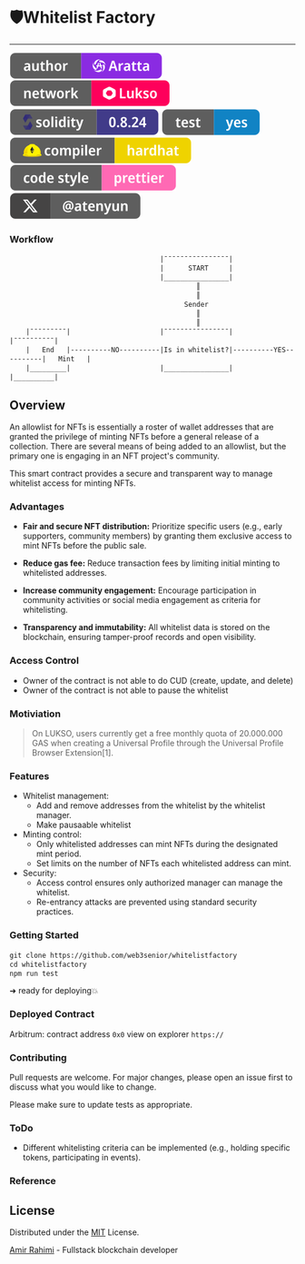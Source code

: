 # 🛡️Whitelist Factory

---

![Author Badge](assets/badge-author.svg "Aratta")
<a href="//lukso.network">![Lukso Badge](assets/badge-lukso.svg "Lukso")</a>
![Solidity Badge](assets/badge-solidity.svg "Solidity")
<a href="/test">![Test Badge](assets/badge-test.svg "Test")</a>
![HardHat Badge](assets/badge-hardhat.svg "HardHat")
![Prettier Badge](assets/badge-prettier.svg "HardHat")
<a href="//twitter.com/atenyun">![X Badge](assets/badge-x.svg "HardHat")</a>

### Workflow

```
                                     |¯¯¯¯¯¯¯¯¯¯¯¯¯¯¯¯|
                                     |      START     |
                                     |________________|
                                              ║
                                              ║
                                           Sender
                                              ║
                                              ║
    |¯¯¯¯¯¯¯¯¯|                      |¯¯¯¯¯¯¯¯¯¯¯¯¯¯¯¯|                       |¯¯¯¯¯¯¯¯¯¯|
    |   End   |----------NO----------|Is in whitelist?|----------YES----------|   Mint   |
    |_________|                      |________________|                       |__________|
```

## Overview

An allowlist for NFTs is essentially a roster of wallet addresses that are granted the privilege of minting NFTs before a general release of a collection. There are several means of being added to an allowlist, but the primary one is engaging in an NFT project's community.

This smart contract provides a secure and transparent way to manage whitelist access for minting NFTs.

### Advantages

- **Fair and secure NFT distribution:** Prioritize specific users (e.g., early supporters, community members) by granting them exclusive access to mint NFTs before the public sale.

- **Reduce gas fee:** Reduce transaction fees by limiting initial minting to whitelisted addresses.

- **Increase community engagement:** Encourage participation in community activities or social media engagement as criteria for whitelisting.

- **Transparency and immutability:** All whitelist data is stored on the blockchain, ensuring tamper-proof records and open visibility.

### Access Control

- Owner of the contract is not able to do CUD (create, update, and delete)
- Owner of the contract is not able to pause the whitelist

### Motiviation

> On LUKSO, users currently get a free monthly quota of 20.000.000 GAS when creating a Universal Profile through the Universal Profile Browser Extension[1].

### Features

- Whitelist management:
  - Add and remove addresses from the whitelist by the whitelist manager.
  - Make pausaable whitelist
- Minting control:
  - Only whitelisted addresses can mint NFTs during the designated mint period.
  - Set limits on the number of NFTs each whitelisted address can mint.
- Security:
  - Access control ensures only authorized manager can manage the whitelist.
  - Re-entrancy attacks are prevented using standard security practices.

### Getting Started

```
git clone https://github.com/web3senior/whitelistfactory
cd whitelistfactory
npm run test
```

➜ ready for deploying💥

### Deployed Contract

Arbitrum: contract address `0x0` view on explorer `https://`

<!-- Lukso: contract address `0x0` view on explorer `https://` -->


### Contributing

Pull requests are welcome. For major changes, please open an issue first to discuss what you would like to change.

Please make sure to update tests as appropriate.

### ToDo

- Different whitelisting criteria can be implemented (e.g., holding specific tokens, participating in events).

### Reference

<!-- - [1] [Lukso](https://docs.lukso.tech/learn/concepts/#transaction-relay-service:~:text=On%20LUKSO%2C%20users%20currently%20get%20a%20free%20monthly%20quota%20of%2020.000.000%20GAS%20when%20creating%20a%20Universal%20Profile%20through%20the%20Universal%20Profile%20Browser%20Extension.) -->

## License

Distributed under the [MIT](https://choosealicense.com/licenses/mit/) License.

[Amir Rahimi](https://universallink.me/u/atenyun) - Fullstack blockchain developer
